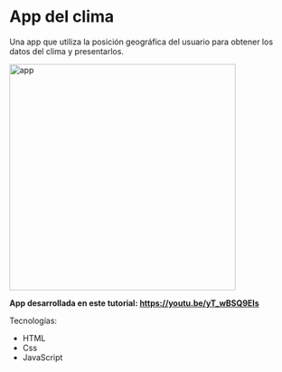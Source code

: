 # App del clima

Una app que utiliza la posición geográfica del usuario para obtener los datos del clima y presentarlos.

<img src="https://i.ibb.co/LZy86LN/Screen-Shot-2021-02-02-at-22-21-03.png" alt="app" width="400"/>

**App desarrollada en este tutorial: https://youtu.be/yT_wBSQ9EIs**

Tecnologías:
- HTML
- Css
- JavaScript
